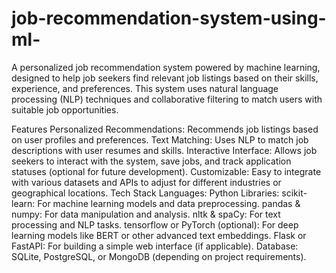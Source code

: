 # job-recommendation-system-using-ml-
A personalized job recommendation system powered by machine learning, designed to help job seekers find relevant job listings based on their skills, experience, and preferences. This system uses natural language processing (NLP) techniques and collaborative filtering to match users with suitable job opportunities.

Features
Personalized Recommendations: Recommends job listings based on user profiles and preferences.
Text Matching: Uses NLP to match job descriptions with user resumes and skills.
Interactive Interface: Allows job seekers to interact with the system, save jobs, and track application statuses (optional for future development).
Customizable: Easy to integrate with various datasets and APIs to adjust for different industries or geographical locations.
Tech Stack
Languages: Python
Libraries:
scikit-learn: For machine learning models and data preprocessing.
pandas & numpy: For data manipulation and analysis.
nltk & spaCy: For text processing and NLP tasks.
tensorflow or PyTorch (optional): For deep learning models like BERT or other advanced text embeddings.
Flask or FastAPI: For building a simple web interface (if applicable).
Database: SQLite, PostgreSQL, or MongoDB (depending on project requirements).
